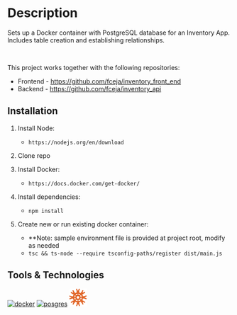 # Description
Sets up a Docker container with PostgreSQL database for an Inventory App. <br/> 
Includes table creation and establishing relationships. <br/>

<br/>

This project works together with the following repositories:
- Frontend - https://github.com/fceja/inventory_front_end
- Backend - https://github.com/fceja/inventory_api

## Installation
1. Install Node:
   - ```
     https://nodejs.org/en/download
     ```
2. Clone repo
3. Install Docker:
   - ```
     https://docs.docker.com/get-docker/
     ```

4. Install dependencies:
   - ```
     npm install
     ```

1. Create new or run existing docker container:
   - **Note: sample environment file is provided at project root, modify as needed
   - `tsc && ts-node --require tsconfig-paths/register dist/main.js`

## Tools & Technologies
<p>
  <a href="https://www.docker.com/" target="_blank" rel="noreferrer">
    <img
      src="https://cdn.jsdelivr.net/gh/devicons/devicon/icons/docker/docker-plain-wordmark.svg"
      alt="docker"
      width="40"
      height="40"
    /></a>
  <a href="https://www.postgresql.org/" target="_blank" rel="noreferrer">
    <img
      src="https://cdn.jsdelivr.net/gh/devicons/devicon/icons/postgresql/postgresql-original-wordmark.svg"
      width="40"
      height="40"
      alt="posgres"
    /></a>
  <a href="https://knexjs.org/" target="_blank" rel="noreferrer">
    <img
      src="https://raw.githubusercontent.com/devicons/devicon/master/icons/knexjs/knexjs-original.svg"
      alt="knexjs"
      width="40"
      height="40"
    /></a>
</p>

